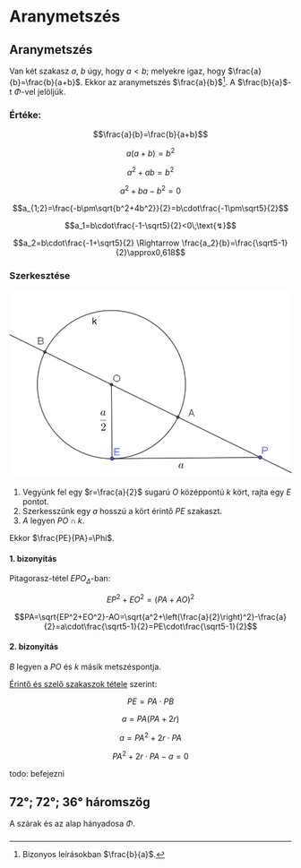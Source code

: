 # Aranymetszés

## Aranymetszés

Van két szakasz $a$, $b$ úgy, hogy $a<b$; melyekre igaz, hogy $\frac{a}{b}=\frac{b}{a+b}$. Ekkor az aranymetszés $\frac{a}{b}$[^1]. A $\frac{b}{a}$-t $\Phi$-vel jelöljük.

### Értéke:

$$\frac{a}{b}=\frac{b}{a+b}$$

$$a\left(a+b\right)=b^2$$

$$a^2+ab=b^2$$

$$a^2+ba-b^2=0$$

$$a_{1;2}=\frac{-b\pm\sqrt{b^2+4b^2}}{2}=b\cdot\frac{-1\pm\sqrt5}{2}$$

$$a_1=b\cdot\frac{-1-\sqrt5}{2}<0\;\text{↯}$$

$$a_2=b\cdot\frac{-1+\sqrt5}{2} \Rightarrow \frac{a_2}{b}=\frac{\sqrt5-1}{2}\approx0,618$$

### Szerkesztése

![](imgs/aranymetsz%C3%A9s-szerkeszt%C3%A9se.png)

1. Vegyünk fel egy $r=\frac{a}{2}$ sugarú $O$ középpontú $k$ kört, rajta egy $E$ pontot.
2. Szerkesszünk egy $a$ hosszú a kört érintő $PE$ szakaszt.
3. $A$ legyen $PO \cap k$.

Ekkor $\frac{PE}{PA}=\Phi$.

#### 1. bizonyítás

Pitagorasz-tétel $EPO_\Delta$-ban:

$$EP^2+EO^2=\left(PA+AO\right)^2$$

$$PA=\sqrt{EP^2+EO^2}-AO=\sqrt{a^2+\left(\frac{a}{2}\right)^2}-\frac{a}{2}=a\cdot\frac{\sqrt5-1}{2}=PE\cdot\frac{\sqrt5-1}{2}$$


#### 2. bizonyítás

$B$ legyen a $PO$ és $k$ másik metszéspontja.

[Érintő és szelő szakaszok tétele](../körök/érintő-és-szelő-szakaszok-tétele.md) szerint:

$$PE = PA \cdot PB$$

$$a = PA \left(PA + 2r \right)$$

$$a = PA^2 + 2r \cdot PA$$

$$PA^2 + 2r \cdot PA - a = 0$$

todo: befejezni

## 72°; 72°; 36° háromszög

A szárak és az alap hányadosa $\Phi$.

### 

[^1]: Bizonyos leírásokban $\frac{b}{a}$.
